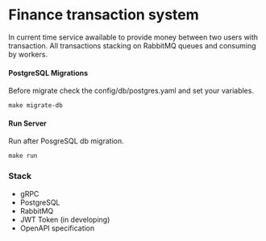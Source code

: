 # Finance transaction system
In current time service awailable to provide money between two users with transaction. All transactions stacking on RabbitMQ queues and consuming by workers.

#### PostgreSQL Migrations

Before migrate check the config/db/postgres.yaml and set your variables.
```
make migrate-db
```

#### Run Server

Run after PosgreSQL db migration.
```
make run
```

### Stack

- gRPC
- PostgreSQL
- RabbitMQ
- JWT Token (in developing)
- OpenAPI specification
